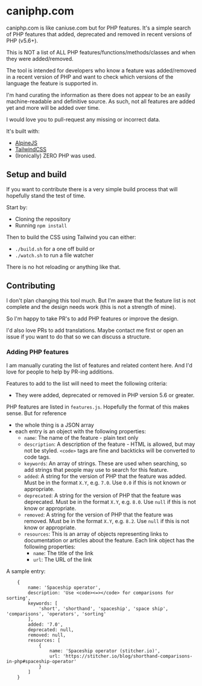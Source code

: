 # caniphp.com

caniphp.com is like caniuse.com but for PHP features. It's a simple search of
PHP features that added, deprecated and removed in recent versions of PHP (v5.6+).

This is NOT a list of ALL PHP features/functions/methods/classes and when they were
added/removed.

The tool is intended for developers who know a feature was added/removed in a
recent version of PHP and want to check which versions of the language the feature is
supported in.

I'm hand curating the information as there does not appear to be an easily machine-readable and definitive source. As such, not all features are added yet
and more will be added over time.

I would love you to pull-request any missing or incorrect data.

It's built with:
 - [AlpineJS](https://alpinejs.dev)
 - [TailwindCSS](https://tailwindcss.com)
 - (Ironically) ZERO PHP was used.

## Setup and build

If you want to contribute there is a very simple build process that will hopefully stand the test of time.

Start by:

* Cloning the repository
* Running `npm install`

Then to build the CSS using Tailwind you can either:

* `./build.sh` for a one off build or
* `./watch.sh` to run a file watcher

There is no hot reloading or anything like that.

## Contributing

I don't plan changing this tool much. But I'm aware that the feature list is not
complete and the design needs work (this is not a strength of mine).

So I'm happy to take PR's to add PHP features or improve the design.

I'd also love PRs to add translations. Maybe contact me first or open an issue if you want to do that so we can discuss a structure.

### Adding PHP features

I am manually curating the list of features and related content here. And I'd love for people to help by PR-ing additions.

Features to add to the list will need to meet the following criteria:

* They were added, deprecated or removed in PHP version 5.6 or greater.

PHP features are listed in `features.js`. Hopefully the format of this makes sense. But for reference

* the whole thing is a JSON array
* each entry is an object with the following properties:
  * `name`: The name of the feature - plain text only
  * `description`: A description of the feature - HTML is allowed, but may not be styled. `<code>` tags are fine and backticks will be converted to code tags.
  * `keywords`: An array of strings. These are used when searching, so add strings that people may use to search for this feature.
  * `added`: A string for the version of PHP that the feature was added. Must be in the format `X.Y`, e.g. `7.0`. Use `0.0` if this is not known or appropriate.
  * `deprecated`: A string for the version of PHP that the feature was deprecated. Must be in the format `X.Y`, e.g. `8.0`. Use `null` if this is not know or appropriate.
  * `removed`: A string for the version of PHP that the feature was removed. Must be in the format `X.Y`, e.g. `8.2`. Use `null` if this is not know or appropriate.
  * `resources`: This is an array of objects representing links to documentation or articles about the feature. Each link object has the following properties:
    * `name`: The title of the link
    * `url`: The URL of the link

A sample entry:

```
    {
        name: 'Spaceship operator',
        description: 'Use <code><=></code> for comparisons for sorting',
        keywords: [
            'short', 'shorthand', 'spaceship', 'space ship', 'comparisons', 'operators', 'sorting'
        ],
        added: '7.0',
        deprecated: null,
        removed: null,
        resources: [
            {
                name: 'Spaceship operator (stitcher.io)',
                url: 'https://stitcher.io/blog/shorthand-comparisons-in-php#spaceship-operator'
            }
        ]
    }
```
